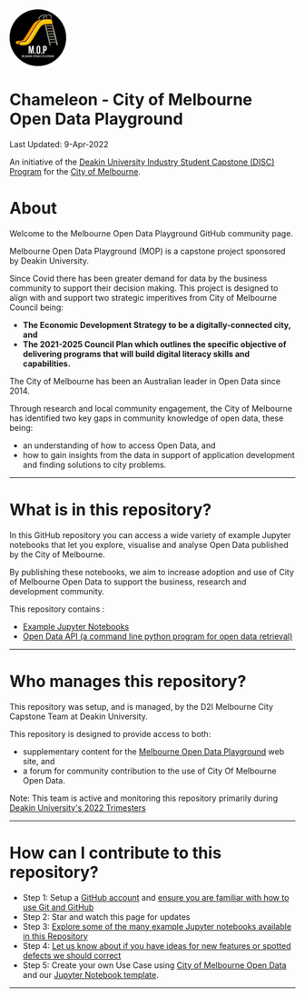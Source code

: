 <img src="/images/mop-black.png" alt="drawing" width="100"/>

**Chameleon - City of Melbourne Open Data Playground**
====================================================
Last Updated: 9-Apr-2022

An initiative of the [Deakin University Industry Student Capstone (DISC) Program](https://www.discprojects.com/) for the [City of Melbourne](https://data.melbourne.vic.gov.au/).

# About

Welcome to the Melbourne Open Data Playground GitHub community page.

Melbourne Open Data Playground (MOP) is a capstone project sponsored by Deakin University.

Since Covid there has been greater demand for data by the business community to support their decision making. This project is designed to align with and support two strategic imperitives from City of Melbourne Council being:

- **The Economic Development Strategy to be a digitally-connected city, and**
- **The 2021-2025 Council Plan which outlines the specific objective of delivering programs that will build digital literacy skills and capabilities.**

The City of Melbourne has been an Australian leader in Open Data since 2014.

Through research and local community engagement, the City of Melbourne has identified two key gaps in community knowledge of open data, these being:
- an understanding of how to access Open Data, and
- how to gain insights from the data in support of application development and finding solutions to city problems.

---


What is in this repository?
=====
In this GitHub repository you can access a wide variety of example Jupyter notebooks that let you explore, visualise and analyse Open Data published by the City of Melbourne.

By publishing these notebooks, we aim to increase adoption and use of City of Melbourne Open Data to support the business, research and development community. 

This repository contains :
- [Example Jupyter Notebooks](example_notebooks/)
- [Open Data API (a command line python program for open data retrieval)](opendataapi/)

---

Who manages this repository?
=====

This repository was setup, and is managed, by the D2I Melbourne City Capstone Team at Deakin University.

This repository is designed to provide access to both:
- supplementary content for the [Melbourne Open Data Playground](https://6pdglgxshl.execute-api.ap-southeast-2.amazonaws.com/Prod/) web site, and
- a forum for community contribution to the use of City Of Melbourne Open Data.

Note: This team is active and monitoring this repository primarily during [Deakin University's 2022 Trimesters](https://www.deakin.edu.au/students/enrolment-fees-and-money/university-handbook/2022-handbook/2022-trimester-dates) 

---

How can I contribute to this repository?
=====

* Step 1: Setup a [GitHub account](https://github.com/signup) and [ensure you are familiar with how to use Git and GitHub](https://lab.github.com/)
* Step 2: Star and watch this page for updates
* Step 3: [Explore some of the many example Jupyter notebooks available in this Repository](https://github.com/D2I-Melbourne/MOP/tree/master/example_notebooks)
* Step 4: [Let us know about if you have ideas for new features or spotted defects we should correct](https://github.com/D2I-Melbourne/MOP/issues)
* Step 5: Create your own Use Case using [City of Melbourne Open Data](https://data.melbourne.vic.gov.au/) and our [Jupyter Notebook template](https://github.com/D2I-Melbourne/MOP/blob/master/example_notebooks/usecases/usecase-TEMPLATE.ipynb).


---
